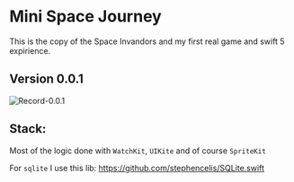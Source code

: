 # Mini Space Journey

This is the copy of the Space Invandors and my first real game and swift 5 expirience.

## Version 0.0.1 

![Record-0.0.1](Static/0.0.1/record-0.0.1.gif)

## Stack:

Most of the logic done with `WatchKit`, `UIKite` and of course `SpriteKit`

For `sqlite` I use this lib: https://github.com/stephencelis/SQLite.swift
